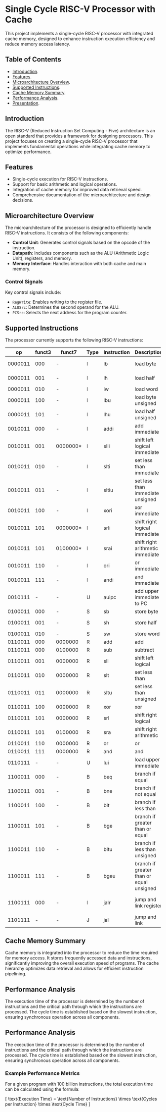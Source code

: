 # Single Cycle RISC-V Processor with Cache

This project implements a single-cycle RISC-V processor with integrated cache memory, designed to enhance instruction execution efficiency and reduce memory access latency. 

## Table of Contents

- [Introduction](#introduction).
- [Features](#features).
- [Microarchitecture Overview](#microarchitecture-overview).
- [Supported Instructions](#supported-instructions).
- [Cache Memory Summary](#cache-memory-summary).
- [Performance Analysis](#performance-analysis).
- [Presentation](https://www.canva.com/design/DAGM6zUGuWM/hIyyh04AM3n5XLAA6AHDYA/view?utm_content=DAGM6zUGuWM&utm_campaign=designshare&utm_medium=link&utm_source=editor).

## Introduction

The RISC-V (Reduced Instruction Set Computing - Five) architecture is an open standard that provides a framework for designing processors. This project focuses on creating a single-cycle RISC-V processor that implements fundamental operations while integrating cache memory to optimize performance.

## Features

- Single-cycle execution for RISC-V instructions.
- Support for basic arithmetic and logical operations.
- Integration of cache memory for improved data retrieval speed.
- Comprehensive documentation of the microarchitecture and design decisions.

## Microarchitecture Overview

The microarchitecture of the processor is designed to efficiently handle RISC-V instructions. It consists of the following components:

- **Control Unit**: Generates control signals based on the opcode of the instruction.
- **Datapath**: Includes components such as the ALU (Arithmetic Logic Unit), registers, and memory.
- **Memory Interface**: Handles interaction with both cache and main memory.
  
### Control Signals

Key control signals include:
- `RegWrite`: Enables writing to the register file.
- `ALUSrc`: Determines the second operand for the ALU.
- `PCSrc`: Selects the next address for the program counter.

## Supported Instructions

The processor currently supports the following RISC-V instructions:

| **op**      | **funct3** | **funct7** | **Type** | **Instruction** | **Description**                         | **Operation**                           |
|-------------|------------|------------|----------|----------------|-----------------------------------------|-----------------------------------------|
| 0000011     | 000        | -          | I        | lb             | load byte                               | rd = SignExt([Address]7:0)            |
| 0000011     | 001        | -          | I        | lh             | load half                               | rd = SignExt([Address]15:0)           |
| 0000011     | 010        | -          | I        | lw             | load word                               | rd = [Address]31:0                     |
| 0000011     | 100        | -          | I        | lbu            | load byte unsigned                      | rd = ZeroExt([Address]7:0)            |
| 0000011     | 101        | -          | I        | lhu            | load half unsigned                      | rd = ZeroExt([Address]15:0)           |
| 0010011     | 000        | -          | I        | addi           | add immediate                           | rd = rs1 + SignExt(imm)                |
| 0010011     | 001        | 0000000*   | I        | slli           | shift left logical immediate            | rd = rs1 << uimm                       |
| 0010011     | 010        | -          | I        | slti           | set less than immediate                 | rd = (rs1 < SignExt(imm))              |
| 0010011     | 011        | -          | I        | sltiu          | set less than immediate unsigned        | rd = (rs1 < SignExt(imm))              |
| 0010011     | 100        | -          | I        | xori           | xor immediate                           | rd = rs1 ^ SignExt(imm)                |
| 0010011     | 101        | 0000000*   | I        | srli           | shift right logical immediate           | rd = rs1 >> uimm                       |
| 0010011     | 101        | 0100000*   | I        | srai           | shift right arithmetic immediate        | rd = rs1 >>> uimm                      |
| 0010011     | 110        | -          | I        | ori            | or immediate                            | rd = rs1 | SignExt(imm)                  |
| 0010011     | 111        | -          | I        | andi           | and immediate                           | rd = rs1 & SignExt(imm)                |
| 0010111     | -          | -          | U        | auipc          | add upper immediate to PC               | rd = {upimm, 12'b0} + PC               |
| 0100011     | 000        | -          | S        | sb             | store byte                              | [Address]7:0 = rs2[7:0]                |
| 0100011     | 001        | -          | S        | sh             | store half                              | [Address]15:0 = rs2[15:0]              |
| 0100011     | 010        | -          | S        | sw             | store word                              | [Address]31:0 = rs2                     |
| 0110011     | 000        | 0000000    | R        | add            | add                                     | rd = rs1 + rs2                         |
| 0110011     | 000        | 0100000    | R        | sub            | subtract                                | rd = rs1 - rs2                         |
| 0110011     | 001        | 0000000    | R        | sll            | shift left logical                      | rd = rs1 << rs2[4:0]                   |
| 0110011     | 010        | 0000000    | R        | slt            | set less than                           | rd = (rs1 < rs2)                       |
| 0110011     | 011        | 0000000    | R        | sltu           | set less than unsigned                  | rd = (rs1 < rs2)                       |
| 0110011     | 100        | 0000000    | R        | xor            | xor                                     | rd = rs1 ^ rs2                         |
| 0110011     | 101        | 0000000    | R        | srl            | shift right logical                     | rd = rs1 >> rs2[4:0]                   |
| 0110011     | 101        | 0100000    | R        | sra            | shift right arithmetic                  | rd = rs1 >>> rs2[4:0]                  |
| 0110011     | 110        | 0000000    | R        | or             | or                                      | rd = rs1 | rs2                          |
| 0110011     | 111        | 0000000    | R        | and            | and                                     | rd = rs1 & rs2                          |
| 0110111     | -          | -          | U        | lui            | load upper immediate                    | rd = {upimm, 12'b0}                     |
| 1100011     | 000        | -          | B        | beq            | branch if equal                         | if (rs1 == rs2) PC = BTA               |
| 1100011     | 001        | -          | B        | bne            | branch if not equal                     | if (rs1 ≠ rs2) PC = BTA                 |
| 1100011     | 100        | -          | B        | blt            | branch if less than                    | if (rs1 < rs2) PC = BTA                 |
| 1100011     | 101        | -          | B        | bge            | branch if greater than or equal        | if (rs1 ≥ rs2) PC = BTA                 |
| 1100011     | 110        | -          | B        | bltu           | branch if less than unsigned           | if (rs1 < rs2) PC = BTA                 |
| 1100011     | 111        | -          | B        | bgeu           | branch if greater than or equal unsigned | if (rs1 ≥ rs2) PC = BTA                 |
| 1100111     | 000        | -          | I        | jalr           | jump and link register                  | PC = rs1 + SignExt(imm), rd = PC + 4   |
| 1101111     | -          | -          | J        | jal            | jump and link                           | PC = JTA, rd = PC + 4                   |

## Cache Memory Summary

Cache memory is integrated into the processor to reduce the time required for memory access. It stores frequently accessed data and instructions, significantly improving the overall execution speed of programs. The cache hierarchy optimizes data retrieval and allows for efficient instruction pipelining.

## Performance Analysis

The execution time of the processor is determined by the number of instructions and the critical path through which the instructions are processed. The cycle time is established based on the slowest instruction, ensuring synchronous operation across all components. 

## Performance Analysis

The execution time of the processor is determined by the number of instructions and the critical path through which the instructions are processed. The cycle time is established based on the slowest instruction, ensuring synchronous operation across all components. 

### Example Performance Metrics

For a given program with 100 billion instructions, the total execution time can be calculated using the formula:

\[ \text{Execution Time} = \text{Number of Instructions} \times \text{Cycles per Instruction} \times \text{Cycle Time} \]


